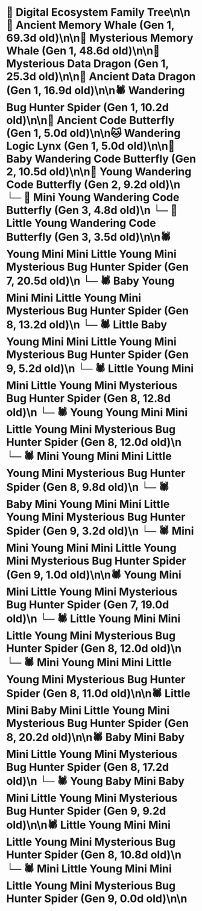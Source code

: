 # 🌳 Digital Ecosystem Family Tree\n\n🐋 Ancient Memory Whale (Gen 1, 69.3d old)\n\n🐋 Mysterious Memory Whale (Gen 1, 48.6d old)\n\n🐉 Mysterious Data Dragon (Gen 1, 25.3d old)\n\n🐉 Ancient Data Dragon (Gen 1, 16.9d old)\n\n🕷️ Wandering Bug Hunter Spider (Gen 1, 10.2d old)\n\n🦋 Ancient Code Butterfly (Gen 1, 5.0d old)\n\n🐱 Wandering Logic Lynx (Gen 1, 5.0d old)\n\n🦋 Baby Wandering Code Butterfly (Gen 2, 10.5d old)\n\n🦋 Young Wandering Code Butterfly (Gen 2, 9.2d old)\n  └─ 🦋 Mini Young Wandering Code Butterfly (Gen 3, 4.8d old)\n  └─ 🦋 Little Young Wandering Code Butterfly (Gen 3, 3.5d old)\n\n🕷️ Young Mini Mini Little Young Mini Mysterious Bug Hunter Spider (Gen 7, 20.5d old)\n  └─ 🕷️ Baby Young Mini Mini Little Young Mini Mysterious Bug Hunter Spider (Gen 8, 13.2d old)\n    └─ 🕷️ Little Baby Young Mini Mini Little Young Mini Mysterious Bug Hunter Spider (Gen 9, 5.2d old)\n  └─ 🕷️ Little Young Mini Mini Little Young Mini Mysterious Bug Hunter Spider (Gen 8, 12.8d old)\n  └─ 🕷️ Young Young Mini Mini Little Young Mini Mysterious Bug Hunter Spider (Gen 8, 12.0d old)\n  └─ 🕷️ Mini Young Mini Mini Little Young Mini Mysterious Bug Hunter Spider (Gen 8, 9.8d old)\n    └─ 🕷️ Baby Mini Young Mini Mini Little Young Mini Mysterious Bug Hunter Spider (Gen 9, 3.2d old)\n    └─ 🕷️ Mini Mini Young Mini Mini Little Young Mini Mysterious Bug Hunter Spider (Gen 9, 1.0d old)\n\n🕷️ Young Mini Mini Little Young Mini Mysterious Bug Hunter Spider (Gen 7, 19.0d old)\n  └─ 🕷️ Little Young Mini Mini Little Young Mini Mysterious Bug Hunter Spider (Gen 8, 12.0d old)\n  └─ 🕷️ Mini Young Mini Mini Little Young Mini Mysterious Bug Hunter Spider (Gen 8, 11.0d old)\n\n🕷️ Little Mini Baby Mini Little Young Mini Mysterious Bug Hunter Spider (Gen 8, 20.2d old)\n\n🕷️ Baby Mini Baby Mini Little Young Mini Mysterious Bug Hunter Spider (Gen 8, 17.2d old)\n  └─ 🕷️ Young Baby Mini Baby Mini Little Young Mini Mysterious Bug Hunter Spider (Gen 9, 9.2d old)\n\n🕷️ Little Young Mini Mini Little Young Mini Mysterious Bug Hunter Spider (Gen 8, 10.8d old)\n  └─ 🕷️ Mini Little Young Mini Mini Little Young Mini Mysterious Bug Hunter Spider (Gen 9, 0.0d old)\n\n
